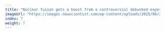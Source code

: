 ```yaml
---
title: "Nuclear fusion gets a boost from a controversial debunked experiment"
imageUrl: "https://images.newscientist.com/wp-content/uploads/2025/08/20123451/SEI_2626376081.jpg?width=788"
index: 7
weight: 7
---
```

